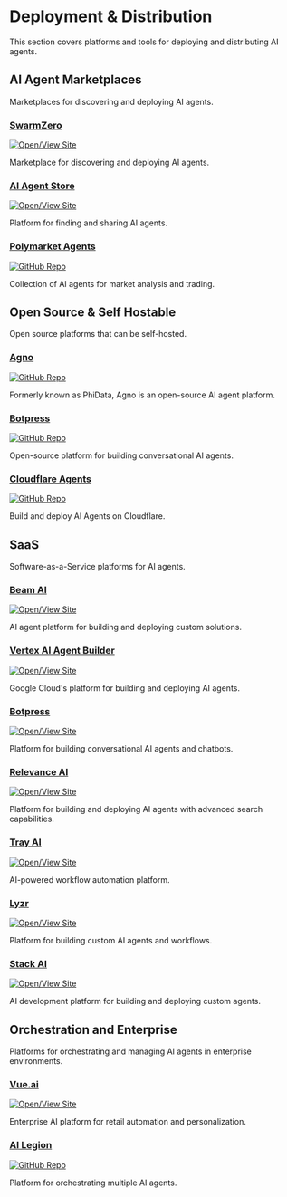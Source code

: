 # Deployment & Distribution

This section covers platforms and tools for deploying and distributing AI agents.

## AI Agent Marketplaces

Marketplaces for discovering and deploying AI agents.

### [SwarmZero](https://swarmzero.ai/)

[![Open/View Site](https://img.shields.io/badge/Open/View%20Site-blue?style=flat-square&logo=link)](https://swarmzero.ai/)

Marketplace for discovering and deploying AI agents.

### [AI Agent Store](https://aiagentstore.ai/)

[![Open/View Site](https://img.shields.io/badge/Open/View%20Site-blue?style=flat-square&logo=link)](https://aiagentstore.ai/)

Platform for finding and sharing AI agents.

### [Polymarket Agents](https://github.com/Polymarket/agents)

[![GitHub Repo](https://img.shields.io/badge/GitHub-black?style=flat-square&logo=github)](https://github.com/Polymarket/agents)

Collection of AI agents for market analysis and trading.

## Open Source & Self Hostable

Open source platforms that can be self-hosted.

### [Agno](https://github.com/agno-agi/agno)

[![GitHub Repo](https://img.shields.io/badge/GitHub-black?style=flat-square&logo=github)](https://github.com/agno-agi/agno)

Formerly known as PhiData, Agno is an open-source AI agent platform.

### [Botpress](https://github.com/botpress/botpress)

[![GitHub Repo](https://img.shields.io/badge/GitHub-black?style=flat-square&logo=github)](https://github.com/botpress/botpress)

Open-source platform for building conversational AI agents.

### [Cloudflare Agents](https://github.com/cloudflare/agents)

[![GitHub Repo](https://img.shields.io/badge/GitHub-black?style=flat-square&logo=github)](https://github.com/cloudflare/agents)

Build and deploy AI Agents on Cloudflare.

## SaaS

Software-as-a-Service platforms for AI agents.

### [Beam AI](https://beam.ai/)

[![Open/View Site](https://img.shields.io/badge/Open/View%20Site-blue?style=flat-square&logo=link)](https://beam.ai/)

AI agent platform for building and deploying custom solutions.

### [Vertex AI Agent Builder](https://cloud.google.com/products/agent-builder)

[![Open/View Site](https://img.shields.io/badge/Open/View%20Site-blue?style=flat-square&logo=link)](https://cloud.google.com/products/agent-builder)

Google Cloud's platform for building and deploying AI agents.

### [Botpress](https://botpress.com/)

[![Open/View Site](https://img.shields.io/badge/Open/View%20Site-blue?style=flat-square&logo=link)](https://botpress.com/)

Platform for building conversational AI agents and chatbots.

### [Relevance AI](https://relevanceai.com/agents)

[![Open/View Site](https://img.shields.io/badge/Open/View%20Site-blue?style=flat-square&logo=link)](https://relevanceai.com/agents)

Platform for building and deploying AI agents with advanced search capabilities.

### [Tray AI](https://tray.ai/)

[![Open/View Site](https://img.shields.io/badge/Open/View%20Site-blue?style=flat-square&logo=link)](https://tray.ai/)

AI-powered workflow automation platform.

### [Lyzr](https://www.lyzr.ai/)

[![Open/View Site](https://img.shields.io/badge/Open/View%20Site-blue?style=flat-square&logo=link)](https://www.lyzr.ai/)

Platform for building custom AI agents and workflows.

### [Stack AI](https://www.stack-ai.com/)

[![Open/View Site](https://img.shields.io/badge/Open/View%20Site-blue?style=flat-square&logo=link)](https://www.stack-ai.com/)

AI development platform for building and deploying custom agents.

## Orchestration and Enterprise

Platforms for orchestrating and managing AI agents in enterprise environments.

### [Vue.ai](https://www.vue.ai/)

[![Open/View Site](https://img.shields.io/badge/Open/View%20Site-blue?style=flat-square&logo=link)](https://www.vue.ai/)

Enterprise AI platform for retail automation and personalization.

### [AI Legion](https://github.com/eumemic/ai-legion)

[![GitHub Repo](https://img.shields.io/badge/GitHub-black?style=flat-square&logo=github)](https://github.com/eumemic/ai-legion)

Platform for orchestrating multiple AI agents.
